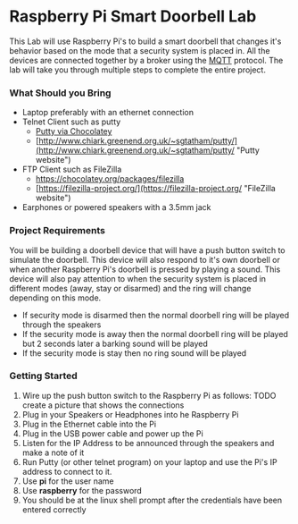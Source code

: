 # Raspberry Pi Smart Doorbell Lab
This Lab will use Raspberry Pi's to build a smart doorbell that changes it's behavior based on the mode that a security system is placed in.  All the devices are connected together by a broker using the [MQTT](http://mqtt.org/ "MQTT") protocol.  The lab will take you through multiple steps to complete the entire project.  

### What Should you Bring
- Laptop preferably with an ethernet connection
- Telnet Client such as putty
	- [Putty via Chocolatey](https://chocolatey.org/packages/putty "Putty via Chocolatey")
	- [http://www.chiark.greenend.org.uk/~sgtatham/putty/](http://www.chiark.greenend.org.uk/~sgtatham/putty/ "Putty website")   
- FTP Client such as FileZilla
	- [https://chocolatey.org/packages/filezilla ](https://chocolatey.org/packages/filezilla  "FileZilla via Chocolatey")
	- [https://filezilla-project.org/](https://filezilla-project.org/ "FileZilla website")
- Earphones or powered speakers with a 3.5mm jack

### Project Requirements
You will be building a doorbell device that will have a push button switch to simulate the doorbell.  This device will also respond to it's own doorbell or when another Raspberry Pi's doorbell is pressed by playing a sound.  This device will also pay attention to when the security system is placed in different modes (away, stay or disarmed) and the ring will change depending on this mode.


- If security mode is disarmed then the normal doorbell ring will be played through the speakers
- If the security mode is away then the normal doorbell ring will be played but 2 seconds later a barking sound will be played
- If the security mode is stay then no ring sound will be played

### Getting Started


1. Wire up the push button switch to the Raspberry Pi as follows:
TODO create a picture that shows the connections
2. Plug in your Speakers or Headphones into he Raspberry Pi
3. Plug in the Ethernet cable into the Pi
3. Plug in the USB power cable and power up the Pi
4. Listen for the IP Address to be announced through the speakers and make a note of it
5. Run Putty (or other telnet program) on your laptop and use the Pi's IP address to connect to it.
6. Use **pi** for the user name
7. Use **raspberry** for the password
8. You should be at the linux shell prompt after the credentials have been entered correctly
 
